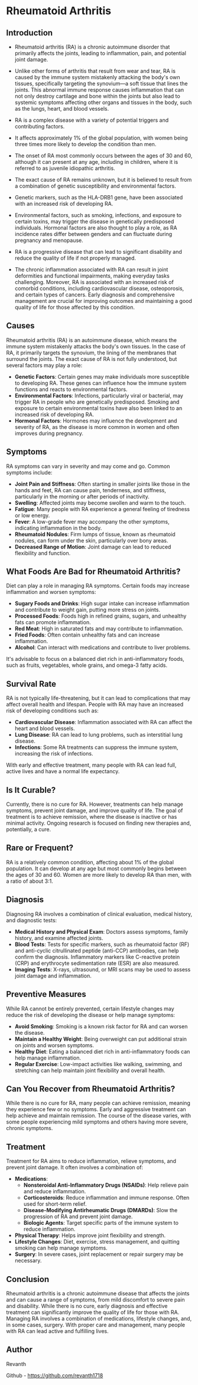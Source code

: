 # Rheumatoid Arthritis
## Introduction

- Rheumatoid arthritis (RA) is a chronic autoimmune disorder that primarily affects the joints, leading to inflammation, pain, and potential joint damage.
- Unlike other forms of arthritis that result from wear and tear, RA is caused by the immune system mistakenly attacking the body's own tissues, specifically targeting the synovium—a soft tissue that lines the joints. This abnormal immune response causes inflammation that can not only destroy cartilage and bone within the joints but also lead to systemic symptoms affecting other organs and tissues in the body, such as the lungs, heart, and blood vessels.

- RA is a complex disease with a variety of potential triggers and contributing factors.
- It affects approximately 1% of the global population, with women being three times more likely to develop the condition than men.
- The onset of RA most commonly occurs between the ages of 30 and 60, although it can present at any age, including in children, where it is referred to as juvenile idiopathic arthritis.

- The exact cause of RA remains unknown, but it is believed to result from a combination of genetic susceptibility and environmental factors.
- Genetic markers, such as the HLA-DRB1 gene, have been associated with an increased risk of developing RA.
- Environmental factors, such as smoking, infections, and exposure to certain toxins, may trigger the disease in genetically predisposed individuals. Hormonal factors are also thought to play a role, as RA incidence rates differ between genders and can fluctuate during pregnancy and menopause.

- RA is a progressive disease that can lead to significant disability and reduce the quality of life if not properly managed.
- The chronic inflammation associated with RA can result in joint deformities and functional impairments, making everyday tasks challenging. Moreover, RA is associated with an increased risk of comorbid conditions, including cardiovascular disease, osteoporosis, and certain types of cancers. Early diagnosis and comprehensive management are crucial for improving outcomes and maintaining a good quality of life for those affected by this condition.

## Causes
Rheumatoid arthritis (RA) is an autoimmune disease, which means the immune system mistakenly attacks the body's own tissues. In the case of RA, it primarily targets the synovium, the lining of the membranes that surround the joints. The exact cause of RA is not fully understood, but several factors may play a role:

- **Genetic Factors**: Certain genes may make individuals more susceptible to developing RA. These genes can influence how the immune system functions and reacts to environmental factors.
- **Environmental Factors**: Infections, particularly viral or bacterial, may trigger RA in people who are genetically predisposed. Smoking and exposure to certain environmental toxins have also been linked to an increased risk of developing RA.
- **Hormonal Factors**: Hormones may influence the development and severity of RA, as the disease is more common in women and often improves during pregnancy.

## Symptoms
RA symptoms can vary in severity and may come and go. Common symptoms include:

- **Joint Pain and Stiffness**: Often starting in smaller joints like those in the hands and feet, RA can cause pain, tenderness, and stiffness, particularly in the morning or after periods of inactivity.
- **Swelling**: Affected joints may become swollen and warm to the touch.
- **Fatigue**: Many people with RA experience a general feeling of tiredness or low energy.
- **Fever**: A low-grade fever may accompany the other symptoms, indicating inflammation in the body.
- **Rheumatoid Nodules**: Firm lumps of tissue, known as rheumatoid nodules, can form under the skin, particularly over bony areas.
- **Decreased Range of Motion**: Joint damage can lead to reduced flexibility and function.

## What Foods Are Bad for Rheumatoid Arthritis?
Diet can play a role in managing RA symptoms. Certain foods may increase inflammation and worsen symptoms:

- **Sugary Foods and Drinks**: High sugar intake can increase inflammation and contribute to weight gain, putting more stress on joints.
- **Processed Foods**: Foods high in refined grains, sugars, and unhealthy fats can promote inflammation.
- **Red Meat**: High in saturated fats and may contribute to inflammation.
- **Fried Foods**: Often contain unhealthy fats and can increase inflammation.
- **Alcohol**: Can interact with medications and contribute to liver problems.

It's advisable to focus on a balanced diet rich in anti-inflammatory foods, such as fruits, vegetables, whole grains, and omega-3 fatty acids.

## Survival Rate
RA is not typically life-threatening, but it can lead to complications that may affect overall health and lifespan. People with RA may have an increased risk of developing conditions such as:

- **Cardiovascular Disease**: Inflammation associated with RA can affect the heart and blood vessels.
- **Lung Disease**: RA can lead to lung problems, such as interstitial lung disease.
- **Infections**: Some RA treatments can suppress the immune system, increasing the risk of infections.

With early and effective treatment, many people with RA can lead full, active lives and have a normal life expectancy.

## Is It Curable?
Currently, there is no cure for RA. However, treatments can help manage symptoms, prevent joint damage, and improve quality of life. The goal of treatment is to achieve remission, where the disease is inactive or has minimal activity. Ongoing research is focused on finding new therapies and, potentially, a cure.

## Rare or Frequent?
RA is a relatively common condition, affecting about 1% of the global population. It can develop at any age but most commonly begins between the ages of 30 and 60. Women are more likely to develop RA than men, with a ratio of about 3:1.

## Diagnosis
Diagnosing RA involves a combination of clinical evaluation, medical history, and diagnostic tests:

- **Medical History and Physical Exam**: Doctors assess symptoms, family history, and examine affected joints.
- **Blood Tests**: Tests for specific markers, such as rheumatoid factor (RF) and anti-cyclic citrullinated peptide (anti-CCP) antibodies, can help confirm the diagnosis. Inflammatory markers like C-reactive protein (CRP) and erythrocyte sedimentation rate (ESR) are also measured.
- **Imaging Tests**: X-rays, ultrasound, or MRI scans may be used to assess joint damage and inflammation.

## Preventive Measures
While RA cannot be entirely prevented, certain lifestyle changes may reduce the risk of developing the disease or help manage symptoms:

- **Avoid Smoking**: Smoking is a known risk factor for RA and can worsen the disease.
- **Maintain a Healthy Weight**: Being overweight can put additional strain on joints and worsen symptoms.
- **Healthy Diet**: Eating a balanced diet rich in anti-inflammatory foods can help manage inflammation.
- **Regular Exercise**: Low-impact activities like walking, swimming, and stretching can help maintain joint flexibility and overall health.

## Can You Recover from Rheumatoid Arthritis?
While there is no cure for RA, many people can achieve remission, meaning they experience few or no symptoms. Early and aggressive treatment can help achieve and maintain remission. The course of the disease varies, with some people experiencing mild symptoms and others having more severe, chronic symptoms.

## Treatment
Treatment for RA aims to reduce inflammation, relieve symptoms, and prevent joint damage. It often involves a combination of:

- **Medications**:
  - **Nonsteroidal Anti-Inflammatory Drugs (NSAIDs)**: Help relieve pain and reduce inflammation.
  - **Corticosteroids**: Reduce inflammation and immune response. Often used for short-term relief.
  - **Disease-Modifying Antirheumatic Drugs (DMARDs)**: Slow the progression of RA and prevent joint damage.
  - **Biologic Agents**: Target specific parts of the immune system to reduce inflammation.
- **Physical Therapy**: Helps improve joint flexibility and strength.
- **Lifestyle Changes**: Diet, exercise, stress management, and quitting smoking can help manage symptoms.
- **Surgery**: In severe cases, joint replacement or repair surgery may be necessary.

## Conclusion
Rheumatoid arthritis is a chronic autoimmune disease that affects the joints and can cause a range of symptoms, from mild discomfort to severe pain and disability. While there is no cure, early diagnosis and effective treatment can significantly improve the quality of life for those with RA. Managing RA involves a combination of medications, lifestyle changes, and, in some cases, surgery. With proper care and management, many people with RA can lead active and fulfilling lives.

## Author

Revanth

Github - https://github.com/revanth1718
